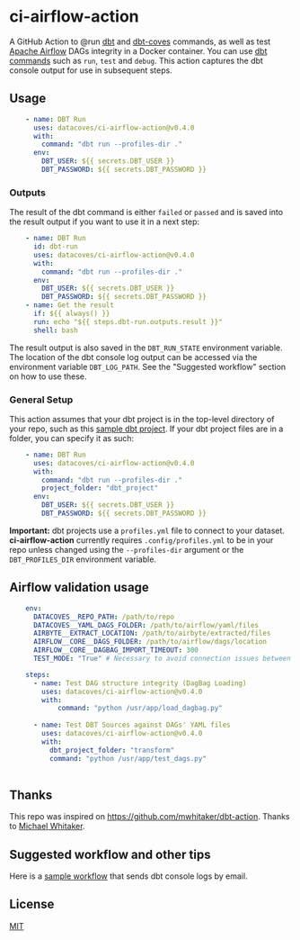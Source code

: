 # ci-airflow-action

A GitHub Action to @run [dbt](https://www.getdbt.com) and [dbt-coves](https://www.datacoves.com) commands, as well as test [Apache Airflow](https://airflow.apache.org/) DAGs integrity in a Docker container. You can use [dbt commands](https://docs.getdbt.com/reference/dbt-commands) such as `run`, `test` and `debug`. This action captures the dbt console output for use in subsequent steps. 

## Usage

```yml
    - name: DBT Run
      uses: datacoves/ci-airflow-action@v0.4.0
      with:
        command: "dbt run --profiles-dir ."
      env:
        DBT_USER: ${{ secrets.DBT_USER }}
        DBT_PASSWORD: ${{ secrets.DBT_PASSWORD }}
```
### Outputs

The result of the dbt command is either `failed` or `passed` and is saved into the result output if you want to use it in a next step:

```yml
    - name: DBT Run
      id: dbt-run
      uses: datacoves/ci-airflow-action@v0.4.0
      with:
        command: "dbt run --profiles-dir ."
      env:
        DBT_USER: ${{ secrets.DBT_USER }}
        DBT_PASSWORD: ${{ secrets.DBT_PASSWORD }}
    - name: Get the result
      if: ${{ always() }}
      run: echo "${{ steps.dbt-run.outputs.result }}"
      shell: bash
```
The result output is also saved in the `DBT_RUN_STATE` environment variable. The location of the dbt console log output can be accessed via the environment variable `DBT_LOG_PATH`. See the "Suggested workflow" section on how to use these.

### General Setup

This action assumes that your dbt project is in the top-level directory of your repo, such as this [sample dbt project](https://github.com/fishtown-analytics/jaffle_shop). If your dbt project files are in a folder, you can specify it as such:

```yml
    - name: DBT Run
      uses: datacoves/ci-airflow-action@v0.4.0
      with:
        command: "dbt run --profiles-dir ."
        project_folder: "dbt_project"
      env:
        DBT_USER: ${{ secrets.DBT_USER }}
        DBT_PASSWORD: ${{ secrets.DBT_PASSWORD }}
```
**Important:** dbt projects use a `profiles.yml` file to connect to your dataset. **ci-airflow-action** currently requires `.config/profiles.yml` to be in your repo unless changed using the `--profiles-dir` argument or the `DBT_PROFILES_DIR` environment variable.

## Airflow validation usage

```yml
    env:
      DATACOVES__REPO_PATH: /path/to/repo
      DATACOVES__YAML_DAGS_FOLDER: /path/to/airflow/yaml/files
      AIRBYTE__EXTRACT_LOCATION: /path/to/airbyte/extracted/files
      AIRFLOW__CORE__DAGS_FOLDER: /path/to/airflow/dags/location
      AIRFLOW__CORE__DAGBAG_IMPORT_TIMEOUT: 300
      TEST_MODE: "True" # Necessary to avoid connection issues between Airflow and Airbyte

    steps:
      - name: Test DAG structure integrity (DagBag Loading)
        uses: datacoves/ci-airflow-action@v0.4.0
        with:
            command: "python /usr/app/load_dagbag.py"
      
      - name: Test DBT Sources against DAGs' YAML files
        uses: datacoves/ci-airflow-action@v0.4.0
        with:
          dbt_project_folder: "transform"
          command: "python /usr/app/test_dags.py"
        
```

## Thanks

This repo was inspired on https://github.com/mwhitaker/dbt-action. Thanks to [Michael Whitaker](https://github.com/mwhitaker).

## Suggested workflow and other tips

Here is a [sample workflow](https://github.com/mwhitaker/dbt-action-sample) that sends dbt console logs by email.

## License

[MIT](LICENSE)